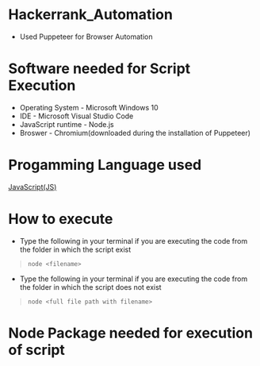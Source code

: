 # Hackerrank_Automation
- Used Puppeteer for Browser Automation

# Software needed for Script Execution
- Operating System - Microsoft Windows 10
- IDE - Microsoft Visual Studio Code
- JavaScript runtime - Node.js
- Broswer - Chromium(downloaded during the installation of Puppeteer) 

# Progamming Language used
[JavaScript(JS) ](https://www.w3schools.com/js/DEFAULT.asp)


# How to execute
- Type the following in your terminal if you are executing the code from the folder in which the script exist
 > `node <filename>`
- Type the following in your terminal if you are executing the code from the folder in which the script does not exist
 > `node <full file path with filename>`

# Node Package needed for execution of script
